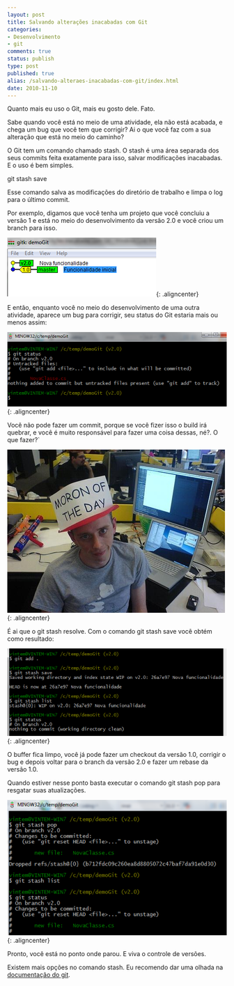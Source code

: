 ```yaml
---
layout: post
title: Salvando alterações inacabadas com Git
categories:
- Desenvolvimento
- git
comments: true
status: publish
type: post
published: true
alias: /salvando-alteraes-inacabadas-com-git/index.html
date: 2010-11-10
---
```

Quanto mais eu uso o Git, mais eu gosto dele. Fato.

Sabe quando você está no meio de uma atividade, ela não está acabada, e chega um bug que você tem que corrigir? Ai o que você faz com a sua alteração que está no meio do caminho?

O Git tem um comando chamado stash. O stash é uma área separada dos seus commits feita exatamente para isso, salvar modificações inacabadas. E o uso é bem simples.

git stash save

Esse comando salva as modificações do diretório de trabalho e limpa o log para o último commit.

Por exemplo, digamos que você tenha um projeto que você concluiu a versão 1 e está no meio do desenvolvimento da versão 2.0 e você criou um branch para isso.

![v2 ](/images/2010/11/v2.png){: .aligncenter}

E então, enquanto você no meio do desenvolvimento de uma outra atividade, aparece um bug para corrigir, seu status do Git estaria mais ou menos assim:

![Git status ](/images/2010/11/git_status.png){: .aligncenter}

Você não pode fazer um commit, porque se você fizer isso o build irá quebrar, e você é muito responsável para fazer uma coisa dessas, né?. O que fazer?`

![Moron ](/images/2010/11/moron.jpg){: .aligncenter}

É ai que o git stash resolve. Com o comando git stash save você obtém como resultado:

![Stash ](/images/2010/11/stash.png){: .aligncenter}

O buffer fica limpo, você já pode fazer um checkout da versão 1.0, corrigir o bug e depois voltar para o branch da versão 2.0 e fazer um rebase da versão 1.0.

Quando estiver nesse ponto basta executar o comando git stash pop para resgatar suas atualizações.

![Stash pop ](/images/2010/11/stash_pop.png){: .aligncenter}

Pronto, você está no ponto onde parou. E viva o controle de versões.

Existem mais opções no comando stash. Eu recomendo dar uma olhada na <a href="http://www.kernel.org/pub/software/scm/git/docs/git-stash.html">documentação do git</a>.
